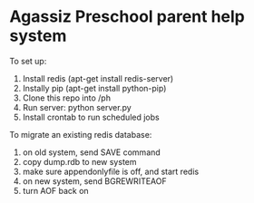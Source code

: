 Agassiz Preschool parent help system
==
To set up:

1. Install redis (apt-get install redis-server)
1. Instally pip (apt-get install python-pip)
1. Clone this repo into /ph
1. Run server: python server.py
1. Install crontab to run scheduled jobs

To migrate an existing redis database:

1. on old system, send SAVE command
1. copy dump.rdb to new system
1. make sure appendonlyfile is off, and start redis
1. on new system, send BGREWRITEAOF
1. turn AOF back on
